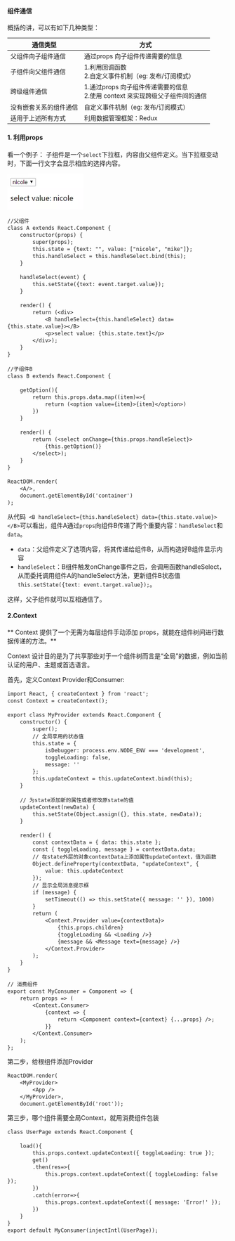 #### 组件通信

概括的讲，可以有如下几种类型：

| 通信类型 | 方式 | 
| ------ | ------ | 
| 父组件向子组件通信 | 通过props 向子组件传递需要的信息 | 
| 子组件向父组件通信 | 1.利用回调函数</br> 2.自定义事件机制（eg: 发布/订阅模式）|
| 跨级组件通信 | 1.通过props 向子组件传递需要的信息</br> 2.使用 context 来实现跨级父子组件间的通信 |
| 没有嵌套关系的组件通信 | 自定义事件机制（eg: 发布/订阅模式） |
| 适用于上述所有方式 | 利用数据管理框架：Redux|


#### 1. 利用props

看一个例子：
子组件是一个```select```下拉框，内容由父组件定义。当下拉框变动时，下面一行文字会显示相应的选择内容。

![](/assets/communication-1.webp)


```
//父组件
class A extends React.Component {
    constructor(props) {
        super(props);
        this.state = {text: "", value: ["nicole", "mike"]};
        this.handleSelect = this.handleSelect.bind(this);
    }

    handleSelect(event) {
        this.setState({text: event.target.value});
    }

    render() {
        return (<div>
            <B handleSelect={this.handleSelect} data={this.state.value}></B>
            <p>select value: {this.state.text}</p>
        </div>);
    }
}

//子组件B
class B extends React.Component {

    getOption(){
        return this.props.data.map((item)=>{
            return (<option value={item}>{item}</option>)
        })
    }

    render() {
        return (<select onChange={this.props.handleSelect}>
            {this.getOption()}
        </select>);
    }
}

ReactDOM.render(
    <A/>,
    document.getElementById('container')
);
``` 

从代码``` <B handleSelect={this.handleSelect} data={this.state.value}></B>```可以看出，组件A通过```props```向组件B传递了两个重要内容：```handleSelect```和```data```。
* ```data```：父组件定义了选项内容，将其传递给组件B，从而构造好B组件显示内容
* ```handleSelect```：B组件触发onChange事件之后，会调用函数handleSelect，从而委托调用组件A的handleSelect方法，更新组件B状态值```this.setState({text: event.target.value});```。

这样，父子组件就可以互相通信了。

#### 2.Context

** Context 提供了一个无需为每层组件手动添加 props，就能在组件树间进行数据传递的方法。**

Context 设计目的是为了共享那些对于一个组件树而言是“全局”的数据，例如当前认证的用户、主题或首选语言。

首先，定义Context Provider和Consumer:
```
import React, { createContext } from 'react';
const Context = createContext();

export class MyProvider extends React.Component {
    constructor() {
        super();
        // 全局享用的状态值
        this.state = {
            isDebugger: process.env.NODE_ENV === 'development',
            toggleLoading: false,
            message: ''
        };
        this.updateContext = this.updateContext.bind(this);
    }

    // 为state添加新的属性或者修改原state的值
    updateContext(newData) {
        this.setState(Object.assign({}, this.state, newData));
    }
    
    render() {
        const contextData = { data: this.state };
        const { toggleLoading, message } = contextData.data;
        // 在state外层的对象contextData上添加属性updateContext，值为函数
        Object.defineProperty(contextData, "updateContext", {
            value: this.updateContext
        });
        // 显示全局消息提示框
        if (message) {
            setTimeout(() => this.setState({ message: '' }), 1000)
        }
        return (
            <Context.Provider value={contextData}>
                {this.props.children}
                {toggleLoading && <Loading />}
                {message && <Message text={message} />}
            </Context.Provider>
        );
    }
}

// 消费组件
export const MyConsumer = Component => {
    return props => (
        <Context.Consumer>
            {context => {
                return <Component context={context} {...props} />;
            }}
        </Context.Consumer>
    );
};
```

第二步，给根组件添加Provider

```
ReactDOM.render(
    <MyProvider>
        <App />
    </MyProvider>,
    document.getElementById('root'));
```

第三步，哪个组件需要全局Context，就用消费组件包装

```
class UserPage extends React.Component {

    load(){
        this.props.context.updateContext({ toggleLoading: true });
        get()
        .then(res=>{
            this.props.context.updateContext({ toggleLoading: false });
        })
        .catch(error=>{
            this.props.context.updateContext({ message: 'Error!' });
        })
    }
}
export default MyConsumer(injectIntl(UserPage));
```